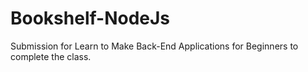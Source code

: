 # Bookshelf-NodeJs

Submission for Learn to Make Back-End Applications for Beginners to complete the class.
